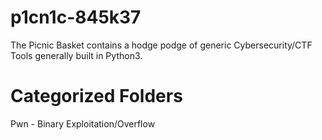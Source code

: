 # p1cn1c-845k37
The Picnic Basket contains a hodge podge of generic Cybersecurity/CTF Tools generally built in Python3.
# Categorized Folders
Pwn - Binary Exploitation/Overflow
